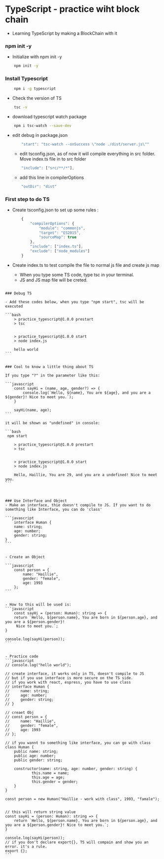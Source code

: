 # TypeScript - practice wiht block chain

- Learning TypeScript by making a BlockChain with it

### npm init -y
- Initialize with npm init -y
```bash
    npm init -y
```

### Install Typescript
```bash
    npm i -g typescript
```


- Check the version of TS

```bash
    tsc -v
```


- download typescript watch package

```bash
    npm i tsc-watch --save-dev
```

- edit debug in package.json

    ```javascript
        "start": "tsc-watch --onSuccess \"node ./dist/server.js\""
    ```


    - edit tsconfig.json, as of now it will compile everything in src folder. Move index.ts file in to src folder


    ```javascript
        "include": ["src/**/*"],
    ```


    - add this line in compilerOptions


    ```javascript
        "outDir": "dist"
    ```


### First step to do TS

- Create tsconfig.json to set up some rules :
    ```javascript
        {
            "compilerOptions": {
                "module": "commonjs",
                "target": "ES2015",
                "sourceMap": true
            },
            "include": ["index.ts"],
            "exclude": ["node_modules"]
        }
    ```
        

- Create index.ts to test compile the file to normal js file and create js map
    - When you type some TS code, type tsc in your terminal.
    - JS and JS map file will be creted.

~~~ Compile the code with normal JS because Node.js cannot compile TS ~~~

### Debug TS

- Add these codes below, when you type "npm start", tsc will be executed 

```bash
    > practice_typescript@1.0.0 prestart
    > tsc


    > practice_typescript@1.0.0 start
    > node index.js

    hello world
```


### Cool to know a little thing about TS

If you type "?" in the parameter like this:

```javascript
    const sayHi = (name, age, gender?) => {
        console.log(`Hello, ${name}, You are ${age}, and you are a ${gender}! Nice to meet you.`);
    }

    sayHi(name, age);
```

it will be shown as "undefined" in console:

```bash
 npm start

    > practice_typescript@1.0.0 prestart
    > tsc


    > practice_typescript@1.0.0 start
    > node index.js

    Hello, Haillie, You are 29, and you are a undefined! Nice to meet you.
```



### Use Interface and Object
- Make an interface, thie doesn't compile to JS. If you want to do something like Interface, you can do 'class'

```javascript
    interface Human {
    name: string;
    age: number;
    gender: string;
}
```


- Create an Object

```javascript
    const person = {
        name: "Haillie",
        gender: "female",
        age: 1993
    };
```


- How to this will be used is:
```javascript
    const sayHi = (person: Human): string => {
    return `Hello, ${person.name}, You are born in ${person.age}, and you are a ${person.gender}!
     Nice to meet you.`;
}

console.log(sayHi(person));
```


- Practice code
```javascript
// console.log("hello world");

// create interface, it works only in TS, doesn't compile to JS
// but if you use interface is more secure on the TS side.
// if you work with react, espress, you have to use class
// interface Human {
//     name: string;
//     age: number;
//     gender: string;
// }

// creaet Obj
// const person = {
//     name: "Haillie",
//     gender: "female",
//     age: 1993
// };

// if you wannt to something like interface, you can go with class
class Human {
    public name: string;
    public age: number;
    public gender: string;

    constructor(name: string, age: number, gender: string) {
			this.name = name;
			this.age = age;
			this.gender = gender;
    }
}

const person = new Human("Haillie - work with class", 1993, "famale");


// this will return string value
const sayHi = (person: Human): string => {
    return `Hello, ${person.name}, You are born in ${person.age}, and you are a ${person.gender}! Nice to meet you.`;
}

console.log(sayHi(person));
// if you don't declare export{}, TS will compain and show you an error. it's a rule.
export {};
```